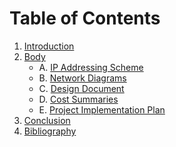 # Table of Contents

1. [Introduction](Introduction.md)
2. [Body](Body.md)
   - A. [IP Addressing Scheme](Body.md#ip-addressing-scheme)
   - B. [Network Diagrams](Body.md#network-diagrams)
   - C. [Design Document](Body.md#design-document)
   - D. [Cost Summaries](Body.md#cost-summaries)
   - E. [Project Implementation Plan](Body.md#project-implementation-plan)
3. [Conclusion](Conclusion.md)
4. [Bibliography](Bibliography.md)
